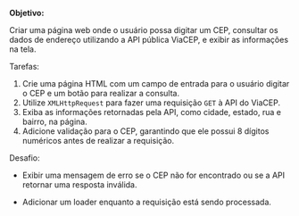 **Objetivo:**

Criar uma página web onde o usuário possa digitar um CEP, consultar os dados de endereço utilizando a API pública ViaCEP, e exibir as informações na tela.


Tarefas:

1. Crie uma página HTML com um campo de entrada para o usuário digitar o CEP e um botão para realizar a consulta.
2. Utilize `XMLHttpRequest` para fazer uma requisição `GET` à API do ViaCEP.
3. Exiba as informações retornadas pela API, como cidade, estado, rua e bairro, na página.
4. Adicione validação para o CEP, garantindo que ele possui 8 dígitos numéricos antes de realizar a requisição.

Desafio:

- Exibir uma mensagem de erro se o CEP não for encontrado ou se a API retornar uma resposta inválida.

- Adicionar um loader enquanto a requisição está sendo processada.
